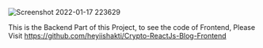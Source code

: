![Screenshot 2022-01-17 223629](https://user-images.githubusercontent.com/89247195/149811830-7822253b-eee1-4218-a43f-d529d9509838.png)

This is the Backend Part of this Project,
to see the code of Frontend, Please Visit
https://github.com/heyiishakti/Crypto-ReactJs-Blog-Frontend
